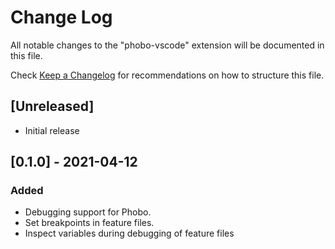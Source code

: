 # Change Log

All notable changes to the "phobo-vscode" extension will be documented in this file.

Check [Keep a Changelog](http://keepachangelog.com/) for recommendations on how to structure this file.

## [Unreleased]

- Initial release

## [0.1.0] - 2021-04-12

### Added

- Debugging support for Phobo.
- Set breakpoints in feature files.
- Inspect variables during debugging of feature files